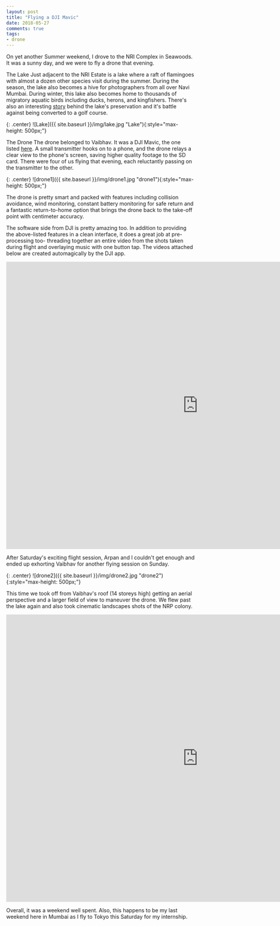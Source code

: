 ```yaml
---
layout: post
title: "Flying a DJI Mavic"
date: 2018-05-27
comments: true
tags:
- drone
---
```


On yet another Summer weekend, I drove to the NRI Complex in Seawoods. It was a sunny day, and we were to fly a drone that evening.

The Lake
Just adjacent to the NRI Estate is a lake where a raft of flamingoes with almost a dozen other species visit during the summer. During the season, the lake also becomes a hive for photographers from all over Navi Mumbai. 
During winter, this lake also becomes home to thousands of migratory aquatic birds including ducks, herons, and kingfishers. There's also an interesting [story](https://www.thebetterindia.com/120843/shruti-agarwal-sunil-agarwal-seawoods-lake-mumbai/) behind the lake's preservation and it's battle against being converted to a golf course.

{: .center}
![Lake]({{ site.baseurl }}/img/lake.jpg "Lake"){:style="max-height: 500px;"}

The Drone
The drone belonged to Vaibhav. It was a DJI Mavic, the one listed [here](https://www.dji.com/mavic). A small transmitter hooks on to a phone, and the drone relays a clear view to the phone's screen, saving higher quality footage to the SD card. There were four of us flying that evening, each reluctantly passing on the transmitter to the other.

{: .center}
![drone1]({{ site.baseurl }}/img/drone1.jpg "drone1"){:style="max-height: 500px;"}

The drone is pretty smart and packed with features including collision avoidance, wind monitoring, constant battery monitoring for safe return and a fantastic return-to-home option that brings the drone back to the take-off point with centimeter accuracy.

The software side from DJI is pretty amazing too. In addition to providing the above-listed features in a clean interface, it does a great job at pre-processing too- threading together an entire video from the shots taken during flight and overlaying music with one button tap. The videos attached below are created automagically by the DJI app.

<div class="videowrapper">
    <iframe width="1024" height="768" src="https://www.youtube.com/embed/_7gnN7xBIlM" frameborder="0" allowfullscreen></iframe>
</div>

After Saturday's exciting flight session, Arpan and I couldn't get enough and ended up exhorting Vaibhav for another flying session on Sunday.

{: .center}
![drone2]({{ site.baseurl }}/img/drone2.jpg "drone2"){:style="max-height: 500px;"}

This time we took off from Vaibhav's roof (14 storeys high) getting an aerial perspective and a larger field of view to maneuver the drone. We flew past the lake again and also took cinematic landscapes shots of the NRP colony.

<div class="videowrapper">
    <iframe width="1024" height="768" src="https://www.youtube.com/embed/iOXtOOut9f4" frameborder="0" allowfullscreen></iframe>
</div>

Overall, it was a weekend well spent. Also, this happens to be my last weekend here in Mumbai as I fly to Tokyo this Saturday for my internship. 
